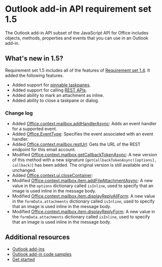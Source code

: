 # Outlook add-in API requirement set 1.5

The Outlook add-in API subset of the JavaScript API for Office includes objects, methods, properties and events that you can use in an Outlook add-in.

## What's new in 1.5?

Requirement set 1.5 includes all of the features of [Requirement set 1.4](../1.4/index.md). It added the following features.

- Added support for [pinnable taskpanes](../../../docs/outlook/manifests/pinnable-taskpane.md).
- Added support for calling [REST APIs](../../../docs/outlook/use-rest-api.md).
- Added ability to mark an attachment as inline.
- Added ability to close a taskpane or dialog.

### Change log

- Added [Office.context.mailbox.addHandlerAsync](https://dev.office.com/reference/add-ins/outlook/1.5/Office.context.mailbox?product=outlook&version=v1.5#addhandlerasynceventtype-handler-options-callback): Adds an event handler for a supported event.
- Added [Office.EventType](https://dev.office.com/reference/add-ins/outlook/1.5/Office?product=outlook&version=v1.5#eventtype-string): Specifies the event associated with an event handler.
- Added [Office.context.mailbox.restUrl](https://dev.office.com/reference/add-ins/outlook/1.5/Office.context.mailbox?product=outlook&version=v1.5#resturl-string): Gets the URL of the REST endpoint for this email account.
- Modified [Office.context.mailbox.getCallbackTokenAsync](https://dev.office.com/reference/add-ins/outlook/1.5/Office.context.mailbox?product=outlook&version=v1.5#getcallbacktokenasyncoptions-callback): A new version of this method with a new signature (`getCallbackTokenAsync([options], callback)`) has been added. The original version is still available and is unchanged.
- Added [Office.context.ui.closeContainer](https://dev.office.com/reference/add-ins/shared/officeui.closecontainer?product=outlook&version=v1.5): 
- Modified [Office.context.mailbox.item.addFileAttachmentAsync](https://dev.office.com/reference/add-ins/outlook/1.5/Office.context.mailbox.item?product=outlook&version=v1.5#addfileattachmentasyncuri-attachmentname-options-callback): A new value in the `options` dictionary called `isInline`, used to specify that an image is used inline in the message body.
- Modified [Office.context.mailbox.item.displayReplyAllForm](https://dev.office.com/reference/add-ins/outlook/1.5/Office.context.mailbox.item?product=outlook&version=v1.5#displayreplyallformformdata): A new value in the `formData.attachments` dictionary called `isInline`, used to specify that an image is used inline in the message body.
- Modified [Office.context.mailbox.item.displayReplyForm](https://dev.office.com/reference/add-ins/outlook/1.5/Office.context.mailbox.item?product=outlook&version=v1.5#displayreplyformformdata): A new value in the `formData.attachments` dictionary called `isInline`, used to specify that an image is used inline in the message body.

## Additional resources

- [Outlook add-ins](https://docs.microsoft.com/outlook/add-ins/)
- [Outlook add-in code samples](https://developer.microsoft.com/outlook/gallery/?filterBy=Outlook,SamplesAdd-ins)
- [Get started](https://docs.microsoft.com/outlook/add-ins/quick-start)
